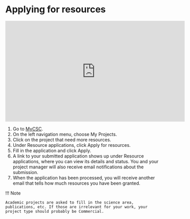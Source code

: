# Applying for resources

<iframe width="560" height="315" src="https://www.youtube.com/embed/zTDaLixQAEI" frameborder="0" allow="accelerometer; autoplay; encrypted-media; gyroscope; picture-in-picture" allowfullscreen></iframe>

1. Go to [MyCSC](https://my.csc.fi).
1. On the left navigation menu, choose My Projects.
1. Click on the project that need more resources.
1. Under Resource applications, click Apply for resources.
1. Fill in the application and click Apply.
1. A link to your submitted application shows up under Resource
applications, where you can view its details and status. You and your
project manager will also receive email notifications about the
submission.
1. When the application has been processed, you will receive another
email that tells how much resources you have been granted.

!!! Note

    Academic projects are asked to fill in the science area,
    publications, etc. If those are irrelevant for your work, your
    project type should probably be Commercial.
